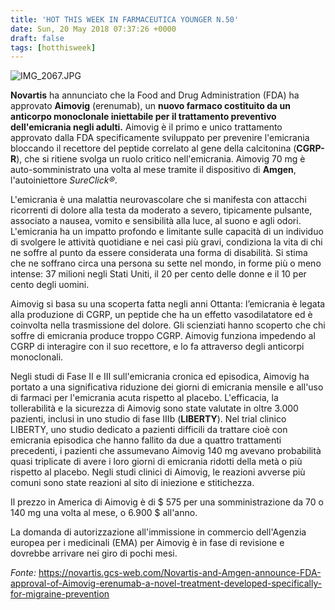 ```yaml
---
title: 'HOT THIS WEEK IN FARMACEUTICA YOUNGER N.50'
date: Sun, 20 May 2018 07:37:26 +0000
draft: false
tags: [hotthisweek]
---
```


![IMG_2067.JPG](https://silviavernotico.files.wordpress.com/2018/05/img_2067.jpg?w=474)

**Novartis** ha annunciato che la Food and Drug Administration (FDA) ha approvato **Aimovig** (erenumab), un **nuovo farmaco costituito da un anticorpo monoclonale iniettabile per il trattamento preventivo dell'emicrania negli adulti.** Aimovig è il primo e unico trattamento approvato dalla FDA specificamente sviluppato per prevenire l'emicrania bloccando il recettore del peptide correlato al gene della calcitonina (**CGRP-R**), che si ritiene svolga un ruolo critico nell'emicrania. Aimovig 70 mg è auto-somministrato una volta al mese tramite il dispositivo di **Amgen**, l'autoiniettore _SureClick®_.

L'emicrania è una malattia neurovascolare che si manifesta con attacchi ricorrenti di dolore alla testa da moderato a severo, tipicamente pulsante, associato a nausea, vomito e sensibilità alla luce, al suono e agli odori. L'emicrania ha un impatto profondo e limitante sulle capacità di un individuo di svolgere le attività quotidiane e nei casi più gravi, condiziona la vita di chi ne soffre al punto da essere considerata una forma di disabilità. Si stima che ne soffrano circa una persona su sette nel mondo, in forme più o meno intense: 37 milioni negli Stati Uniti, il 20 per cento delle donne e il 10 per cento degli uomini.

Aimovig si basa su una scoperta fatta negli anni Ottanta: l’emicrania è legata alla produzione di CGRP, un peptide che ha un effetto vasodilatatore ed è coinvolta nella trasmissione del dolore. Gli scienziati hanno scoperto che chi soffre di emicrania produce troppo CGRP. Aimovig funziona impedendo al CGRP di interagire con il suo recettore, e lo fa attraverso degli anticorpi monoclonali.

Negli studi di Fase II e III sull'emicrania cronica ed episodica, Aimovig ha portato a una significativa riduzione dei giorni di emicrania mensile e all'uso di farmaci per l'emicrania acuta rispetto al placebo. L'efficacia, la tollerabilità e la sicurezza di Aimovig sono state valutate in oltre 3.000 pazienti, inclusi in uno studio di fase IIIb (**LIBERTY**). Nel trial clinico LIBERTY, uno studio dedicato a pazienti difficili da trattare cioè con emicrania episodica che hanno fallito da due a quattro trattamenti precedenti, i pazienti che assumevano Aimovig 140 mg avevano probabilità quasi triplicate di avere i loro giorni di emicrania ridotti della metà o più rispetto al placebo. Negli studi clinici di Aimovig, le reazioni avverse più comuni sono state reazioni al sito di iniezione e stitichezza.

Il prezzo in America di Aimovig è di $ 575 per una somministrazione da 70 o 140 mg una volta al mese, o 6.900 $ all'anno.

La domanda di autorizzazione all'immissione in commercio dell'Agenzia europea per i medicinali (EMA) per Aimovig è in fase di revisione e dovrebbe arrivare nei giro di pochi mesi.

_Fonte:_ https://novartis.gcs-web.com/Novartis-and-Amgen-announce-FDA-approval-of-Aimovig-erenumab-a-novel-treatment-developed-specifically-for-migraine-prevention